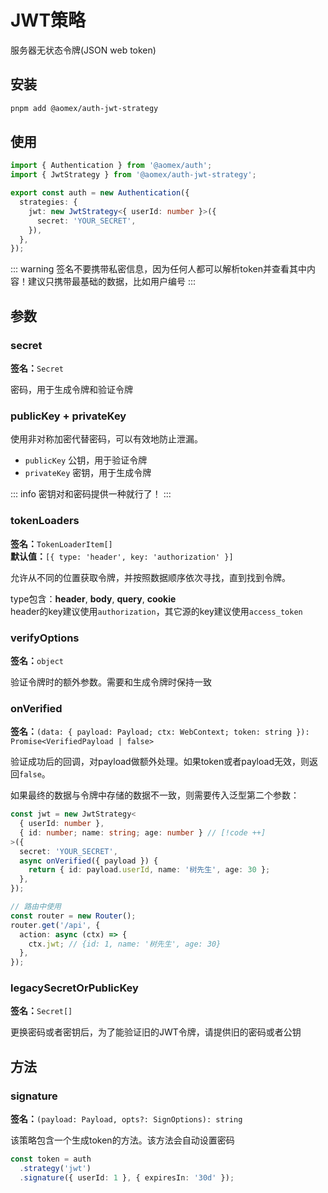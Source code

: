# JWT策略

服务器无状态令牌(JSON web token)

## 安装

```bash
pnpm add @aomex/auth-jwt-strategy
```

## 使用

```typescript
import { Authentication } from '@aomex/auth';
import { JwtStrategy } from '@aomex/auth-jwt-strategy';

export const auth = new Authentication({
  strategies: {
    jwt: new JwtStrategy<{ userId: number }>({
      secret: 'YOUR_SECRET',
    }),
  },
});
```

::: warning
签名不要携带私密信息，因为任何人都可以解析token并查看其中内容！建议只携带最基础的数据，比如用户编号
:::

## 参数

### secret

**签名：**`Secret`

密码，用于生成令牌和验证令牌

### publicKey + privateKey

使用非对称加密代替密码，可以有效地防止泄漏。

- `publicKey` 公钥，用于验证令牌
- `privateKey` 密钥，用于生成令牌

::: info
密钥对和密码提供一种就行了！
:::

### tokenLoaders

**签名：**`TokenLoaderItem[]`<br>
**默认值：**`[{ type: 'header', key: 'authorization' }]`

允许从不同的位置获取令牌，并按照数据顺序依次寻找，直到找到令牌。

type包含：**header**, **body**, **query**, **cookie**<br>
header的key建议使用`authorization`，其它源的key建议使用`access_token`

### verifyOptions

**签名：**`object`

验证令牌时的额外参数。需要和生成令牌时保持一致

### onVerified

**签名：**`(data: { payload: Payload; ctx: WebContext; token: string }): Promise<VerifiedPayload | false>`

验证成功后的回调，对payload做额外处理。如果token或者payload无效，则返回`false`。

如果最终的数据与令牌中存储的数据不一致，则需要传入泛型第二个参数：

```typescript
const jwt = new JwtStrategy<
  { userId: number },
  { id: number; name: string; age: number } // [!code ++]
>({
  secret: 'YOUR_SECRET',
  async onVerified({ payload }) {
    return { id: payload.userId, name: '树先生', age: 30 };
  },
});

// 路由中使用
const router = new Router();
router.get('/api', {
  action: async (ctx) => {
    ctx.jwt; // {id: 1, name: '树先生', age: 30}
  },
});
```

### legacySecretOrPublicKey

**签名：**`Secret[]`

更换密码或者密钥后，为了能验证旧的JWT令牌，请提供旧的密码或者公钥

## 方法

### signature

**签名：**`(payload: Payload, opts?: SignOptions): string`

该策略包含一个生成token的方法。该方法会自动设置密码

```typescript
const token = auth
  .strategy('jwt')
  .signature({ userId: 1 }, { expiresIn: '30d' });
```
